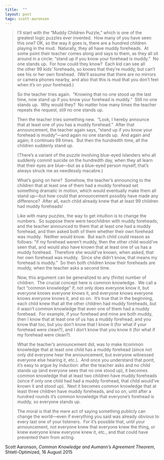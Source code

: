 ```yaml
---
title:  ""
layout: post
tags: scott-aaronson
---
```


> I’ll start with the “Muddy Children Puzzle,” which is one of the greatest logic puzzles ever invented.  How many of you have seen this one?
> OK, so the way it goes is, there are a hundred children playing in the mud.  Naturally, they all have muddy foreheads.  At some point their teacher comes along and says to them, as they all sit around in a circle: “stand up if you know your forehead is muddy.”  No one stands up.  For how could they know?  Each kid can see all the other 99 kids’ foreheads, so knows that they’re muddy, but can’t see his or her own forehead.  (We’ll assume that there are no mirrors or camera phones nearby, and also that this is mud that you don’t feel when it’s on your forehead.)
> 
> So the teacher tries again.  “Knowing that no one stood up the last time, now stand up if you know your forehead is muddy.”  Still no one stands up.  Why would they?  No matter how many times the teacher repeats the request, still no one stands up.
> 
> Then the teacher tries something new.  “Look, I hereby announce that at least one of you has a muddy forehead.”  After that announcement, the teacher again says, “stand up if you know your forehead is muddy”—and again no one stands up.  And again and again; it continues 99 times.  But then the hundredth time, all the children suddenly stand up.
> 
> (There’s a variant of the puzzle involving blue-eyed islanders who all suddenly commit suicide on the hundredth day, when they all learn that their eyes are blue—but as a blue-eyed person myself, that’s always struck me as needlessly macabre.)
> 
> What’s going on here?  Somehow, the teacher’s announcing to the children that at least one of them had a muddy forehead set something dramatic in motion, which would eventually make them all stand up—but how could that announcement possibly have made any difference?  After all, each child already knew that at least 99 children had muddy foreheads!
> 
> Like with many puzzles, the way to get intuition is to change the numbers.  So suppose there were twochildren with muddy foreheads, and the teacher announced to them that at least one had a muddy forehead, and then asked both of them whether their own forehead was muddy.  Neither would know.  But each child could reason as follows: “if my forehead weren’t muddy, then the other child would’ve seen that, and would also have known that at least one of us has a muddy forehead.  Therefore she would’ve known, when asked, that her own forehead was muddy.  Since she didn’t know, that means my forehead is muddy.”  So then both children know their foreheads are muddy, when the teacher asks a second time.
> 
> Now, this argument can be generalized to any (finite) number of children.  The crucial concept here is common knowledge.  We call a fact “common knowledge” if, not only does everyone know it, but everyone knows everyone knows it, and everyone knows everyone knows everyone knows it, and so on.  It’s true that in the beginning, each child knew that all the other children had muddy foreheads, but it wasn’t common knowledge that even one of them had a muddy forehead.  For example, if your forehead and mine are both muddy, then I know that at least one of us has a muddy forehead, and you know that too, but you don’t know that I know it (for what if your forehead were clean?), and I don’t know that you know it (for what if my forehead were clean?).
> 
> What the teacher’s announcement did, was to make itcommon knowledge that at least one child has a muddy forehead (since not only did everyone hear the announcement, but everyone witnessed everyone else hearing it, etc.).  And once you understand that point, it’s easy to argue by induction: after the teacher asks and no child stands up (and everyone sees that no one stood up), it becomes common knowledge that at least two children have muddy foreheads (since if only one child had had a muddy forehead, that child would’ve known it and stood up).  Next it becomes common knowledge that at least three children have muddy foreheads, and so on, until after a hundred rounds it’s common knowledge that everyone’s forehead is muddy, so everyone stands up.
> 
> The moral is that the mere act of saying something publicly can change the world—even if everything you said was already obvious to every last one of your listeners.  For it’s possible that, until your announcement, not everyone knew that everyone knew the thing, or knew everyone knew everyone knew it, etc., and that could have prevented them from acting. 

Scott Aaronson, _Common Knowledge and Aumann’s Agreement Theorem_, Shtetl-Optimized, 16 August 2015